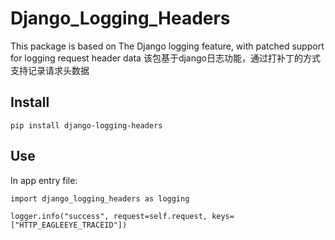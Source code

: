 #  Django_Logging_Headers
This package is based on The Django logging feature, with patched support for logging request header data
该包基于django日志功能，通过打补丁的方式支持记录请求头数据
## Install
```
pip install django-logging-headers
```

## Use
In app entry file:
```
import django_logging_headers as logging

logger.info("success", request=self.request, keys=["HTTP_EAGLEEYE_TRACEID"])
```